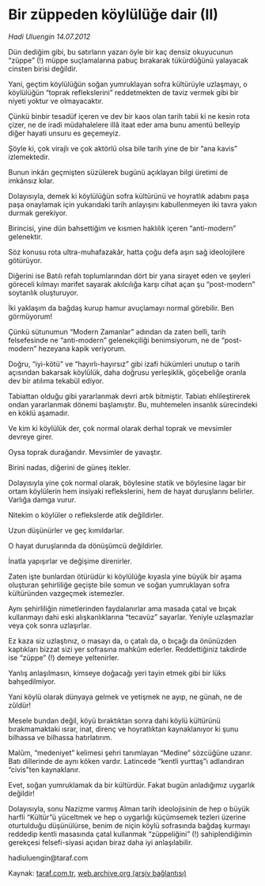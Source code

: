 # Bir züppeden köylülüğe dair (II)

*Hadi Uluengin 14.07.2012*

<div class="yazi"><p>Dün dediğim gibi, bu satırların yazarı öyle bir kaç densiz okuyucunun “züppe” (!) müppe suçlamalarına pabuç bırakarak tükürdüğünü yalayacak cinsten birisi değildir.</p>
<p>Yani, geçtim köylülüğün soğan yumruklayan sofra kültürüyle uzlaşmayı, o köylülüğün “toprak reflekslerini” reddetmekten de taviz vermek gibi bir niyeti yoktur ve olmayacaktır.</p>
<p>Çünkü binbir tesadüf içeren ve dev bir kaos olan tarih tabii ki ne kesin rota çizer, ne de iradi müdahalelere illâ itaat eder ama bunu amentü belleyip diğer hayati unsuru es geçemeyiz.</p>
<p>Şöyle ki, çok virajlı ve çok aktörlü olsa bile tarih yine de bir “ana kavis” izlemektedir.</p>
<p>Bunun inkârı geçmişten süzülerek bugünü açıklayan bilgi üretimi de imkânsız kılar.</p>
<p>Dolayısıyla, demek ki köylülüğün sofra kültürünü ve hoyratlık adabını paşa paşa onaylamak için yukarıdaki tarih anlayışını kabullenmeyen iki tavra yakın durmak gerekiyor.</p>
<p>Birincisi, yine dün bahsettiğim ve kısmen haklılık içeren “anti-modern” gelenektir.</p>
<p>Söz konusu rota ultra-muhafazakâr, hatta çoğu defa aşırı sağ ideolojilere götürüyor.</p>
<p>Diğerini ise Batılı refah toplumlarından dört bir yana sirayet eden ve şeyleri göreceli kılmayı marifet sayarak akılcılığa karşı cihat açan şu “post-modern” soytarılık oluşturuyor.</p>
<p>İki yaklaşım da bağdaş kurup hamur avuçlamayı normal görebilir. Ben görmüyorum!</p>
<p>Çünkü sütunumun “Modern Zamanlar” adından da zaten belli, tarih felsefesinde ne “anti-modern” gelenekçiliği benimsiyorum, ne de “post-modern” hezeyana kapik veriyorum.</p>
<p>Doğru, “iyi-kötü” ve “hayırlı-hayırsız” gibi izafi hükümleri unutup o tarih açısından bakarsak köylülük, daha doğrusu yerleşiklik, göçebeliğe oranla dev bir atılıma tekabül ediyor.</p>
<p>Tabiattan olduğu gibi yararlanmak devri artık bitmiştir. Tabiatı ehlileştirerek ondan yararlanmak dönemi başlamıştır. Bu, muhtemelen insanlık sürecindeki en köklü aşamadır.</p>
<p>Ve kim ki köylülük der, çok normal olarak derhal toprak ve mevsimler devreye girer.</p>
<p>Oysa toprak durağandır. Mevsimler de yavaştır.</p>
<p>Birini nadas, diğerini de güneş itekler.</p>
<p>Dolayısıyla yine çok normal olarak, böylesine statik ve böylesine lagar bir ortam köylülerin hem insiyaki reflekslerini, hem de hayat duruşlarını belirler. Varlığa damga vurur.</p>
<p>Nitekim o köylüler o reflekslerde atik değildirler.</p>
<p>Uzun düşünürler ve geç kımıldarlar.</p>
<p>O hayat duruşlarında da dönüşümcü değildirler.</p>
<p>İnatla yapışırlar ve değişime direnirler.</p>
<p>Zaten işte bunlardan ötürüdür ki köylülüğe kıyasla yine büyük bir aşama oluşturan şehirliliğe geçişte bile somun ve soğan yumruklayan sofra kültüründen vazgeçmek istemezler.</p>
<p>Aynı şehirliliğin nimetlerinden faydalanırlar ama masada çatal ve bıçak kullanmayı dahi eski alışkanlıklarına “tecavüz” sayarlar. Yeniyle uzlaşmazlar veya çok sonra uzlaşırlar.</p>
<p>Ez kaza siz uzlaştınız, o masayı da, o çatalı da, o bıçağı da önünüzden kaptıkları bizzat sizi yer sofrasına mahkûm ederler. Reddettiğiniz takdirde ise “züppe” (!) demeye yeltenirler.</p>
<p>Yanlış anlaşılmasın, kimseye doğacağı yeri tayin etmek gibi bir lüks bahşedilmiyor.</p>
<p>Yani köylü olarak dünyaya gelmek ve yetişmek ne ayıp, ne günah, ne de zûldür!</p>
<p>Mesele bundan değil, köyü bıraktıktan sonra dahi köylü kültürünü bırakmamaktaki ısrar, inat, direnç ve hoyratlıktan kaynaklanıyor ki şunu bilhassa ve bilhassa hatırlatırım.</p>
<p>Malûm, “medeniyet” kelimesi şehri tanımlayan “Medine” sözcüğüne uzanır. Batı dillerinde de aynı köken vardır. Latincede “kentli yurttaş”ı adlandıran “civis”ten kaynaklanır.</p>
<p>Evet, soğan yumruklamak da bir kültürdür. Fakat bugün anladığımız uygarlık değildir!</p>
<p>Dolayısıyla, sonu Nazizme varmış Alman tarih ideolojisinin de hep o büyük harfli “Kültür”ü yüceltmek ve hep o uygarlığı küçümsemek tezleri üzerine oturtulduğu düşünülürse, benim de niçin köylü sofrasında bağdaş kurmayı reddedip kentli masasında çatal kullanmak “züppeliğini” (!) sahiplendiğimin gerekçesi felsefi-siyasi açıdan biraz daha iyi anlaşılabilir.</p>
<p>hadiuluengin@taraf.com</p>
</div>

Kaynak: [taraf.com.tr](http://www.taraf.com.tr/hadi-uluengin/makale-bir-zuppeden-koyluluge-dair-ii.htm), [web.archive.org (arşiv bağlantısı)](http://web.archive.org/web/20130623123708/http://www.taraf.com.tr/hadi-uluengin/makale-bir-zuppeden-koyluluge-dair-ii.htm)
